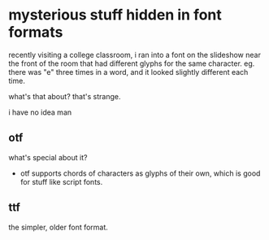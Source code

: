 # mysterious stuff hidden in font formats

recently visiting a college classroom, i ran into a font on the slideshow
near the front of the room that had different glyphs for the same character.
eg. there was "e" three times in a word, and it looked slightly different each time.

what's that about? that's strange.

i have no idea man

## otf
what's special about it? 

- otf supports chords of characters as glyphs of their own, which is good for stuff like script fonts.


## ttf
the simpler, older font format.
